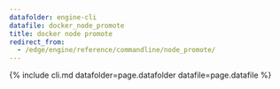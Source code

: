 ```yaml
---
datafolder: engine-cli
datafile: docker_node_promote
title: docker node promote
redirect_from:
  - /edge/engine/reference/commandline/node_promote/
---
```

<!--
This page is automatically generated from Docker's source code. If you want to
suggest a change to the text that appears here, open a ticket or pull request
in the source repository on GitHub:

https://github.com/docker/cli
-->
{% include cli.md datafolder=page.datafolder datafile=page.datafile %}
